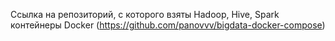 














Ссылка на репозиторий, с которого взяты Hadoop, Hive, Spark контейнеры Docker (https://github.com/panovvv/bigdata-docker-compose)
